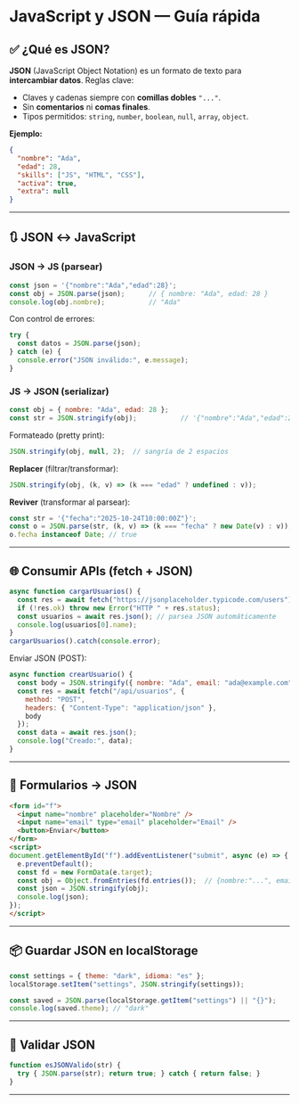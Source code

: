 # JavaScript y JSON — Guía rápida

## ✅ ¿Qué es JSON?
**JSON** (JavaScript Object Notation) es un formato de texto para **intercambiar datos**. Reglas clave:
- Claves y cadenas siempre con **comillas dobles** `"..."`.
- Sin **comentarios** ni **comas finales**.
- Tipos permitidos: `string`, `number`, `boolean`, `null`, `array`, `object`.

**Ejemplo:**
```json
{
  "nombre": "Ada",
  "edad": 28,
  "skills": ["JS", "HTML", "CSS"],
  "activa": true,
  "extra": null
}
```

---

## 🔃 JSON ↔️ JavaScript
### JSON → JS (parsear)
```js
const json = '{"nombre":"Ada","edad":28}';
const obj = JSON.parse(json);      // { nombre: "Ada", edad: 28 }
console.log(obj.nombre);           // "Ada"
```
Con control de errores:
```js
try {
  const datos = JSON.parse(json);
} catch (e) {
  console.error("JSON inválido:", e.message);
}
```

### JS → JSON (serializar)
```js
const obj = { nombre: "Ada", edad: 28 };
const str = JSON.stringify(obj);           // '{"nombre":"Ada","edad":28}'
```
Formateado (pretty print):
```js
JSON.stringify(obj, null, 2);  // sangría de 2 espacios
```
**Replacer** (filtrar/transformar):
```js
JSON.stringify(obj, (k, v) => (k === "edad" ? undefined : v));
```
**Reviver** (transformar al parsear):
```js
const str = '{"fecha":"2025-10-24T10:00:00Z"}';
const o = JSON.parse(str, (k, v) => (k === "fecha" ? new Date(v) : v));
o.fecha instanceof Date; // true
```

---

## 🌐 Consumir APIs (fetch + JSON)
```js
async function cargarUsuarios() {
  const res = await fetch("https://jsonplaceholder.typicode.com/users");
  if (!res.ok) throw new Error("HTTP " + res.status);
  const usuarios = await res.json(); // parsea JSON automáticamente
  console.log(usuarios[0].name);
}
cargarUsuarios().catch(console.error);
```
Enviar JSON (POST):
```js
async function crearUsuario() {
  const body = JSON.stringify({ nombre: "Ada", email: "ada@example.com" });
  const res = await fetch("/api/usuarios", {
    method: "POST",
    headers: { "Content-Type": "application/json" },
    body
  });
  const data = await res.json();
  console.log("Creado:", data);
}
```

---

## 📝 Formularios → JSON
```html
<form id="f">
  <input name="nombre" placeholder="Nombre" />
  <input name="email" type="email" placeholder="Email" />
  <button>Enviar</button>
</form>
<script>
document.getElementById("f").addEventListener("submit", async (e) => {
  e.preventDefault();
  const fd = new FormData(e.target);
  const obj = Object.fromEntries(fd.entries());  // {nombre:"...", email:"..."}
  const json = JSON.stringify(obj);
  console.log(json);
});
</script>
```

---

## 📦 Guardar JSON en localStorage
```js
const settings = { theme: "dark", idioma: "es" };
localStorage.setItem("settings", JSON.stringify(settings));

const saved = JSON.parse(localStorage.getItem("settings") || "{}");
console.log(saved.theme); // "dark"
```

---


## 🧪 Validar JSON
```js
function esJSONValido(str) {
  try { JSON.parse(str); return true; } catch { return false; }
}
```

---

